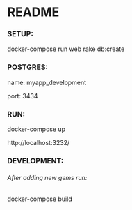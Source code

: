 # README 

### **SETUP:**

docker-compose run web rake db:create

### **POSTGRES:**

name: myapp_development

port: 3434

### **RUN:**

docker-compose up

http://localhost:3232/

### **DEVELOPMENT:**

###### After adding new gems run:

docker-compose build
